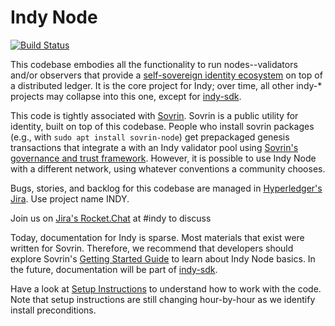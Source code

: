# Indy Node

[![Build Status](https://jenkins.evernym.com/buildStatus/icon?job=Sovrin%20Node/master)](https://jenkins.evernym.com/view/Core/job/Sovrin%20Node/job/master/)    

This codebase embodies all the functionality to run nodes--validators and/or observers
that provide a [self-sovereign identity ecosystem](https://sovrin.org) on top of a
distributed ledger. It is the core project for Indy; over time, all other indy-\* projects may
collapse into this one, except for [indy-sdk](https://github.com/hyperledger/indy-sdk).

This code is tightly associated with [Sovrin](https://sovrin.org). Sovrin is a public utility
for identity, built on top of this codebase. People who install sovrin packages (e.g., with
`sudo apt install sovrin-node`) get prepackaged genesis transactions that integrate a
with an Indy validator pool using [Sovrin's governance and trust framework](https://sovrin.org/wp-content/uploads/2017/06/SovrinProvisionalTrustFramework2017-03-22.pdf). However, it is possible to use Indy Node
with a different network, using whatever conventions a community chooses.

Bugs, stories, and backlog for this codebase are managed in [Hyperledger's Jira](https://jira.hyperledger.org).
Use project name INDY.

Join us on [Jira's Rocket.Chat](chat.hyperledger.org) at #indy to discuss

Today, documentation for Indy is sparse. Most materials that exist were written for Sovrin. Therefore,
we recommend that developers should explore Sovrin's [Getting Started Guide](https://github.com/sovrin-foundation/sovrin-client/blob/master/getting-started.md) to learn about Indy Node basics. In the future, documentation
will be part of [indy-sdk](https://github.com/hyperledger/indy-sdk).

Have a look at [Setup Instructions](https://github.com/sovrin-foundation/sovrin-client/blob/master/setup.md)
to understand how to work with the code. Note that setup instructions are
still changing hour-by-hour as we identify
install preconditions.

